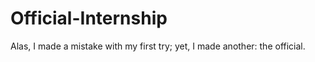 # Official-Internship

Alas, I made a mistake with my first try; yet, I made another: the official.
